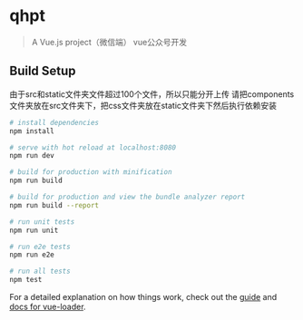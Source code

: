# qhpt

> A Vue.js project（微信端）
vue公众号开发


## Build Setup
由于src和static文件夹文件超过100个文件，所以只能分开上传
请把components文件夹放在src文件夹下，把css文件夹放在static文件夹下然后执行依赖安装
``` bash
# install dependencies
npm install

# serve with hot reload at localhost:8080
npm run dev

# build for production with minification
npm run build

# build for production and view the bundle analyzer report
npm run build --report

# run unit tests
npm run unit

# run e2e tests
npm run e2e

# run all tests
npm test
```

For a detailed explanation on how things work, check out the [guide](http://vuejs-templates.github.io/webpack/) and [docs for vue-loader](http://vuejs.github.io/vue-loader).
